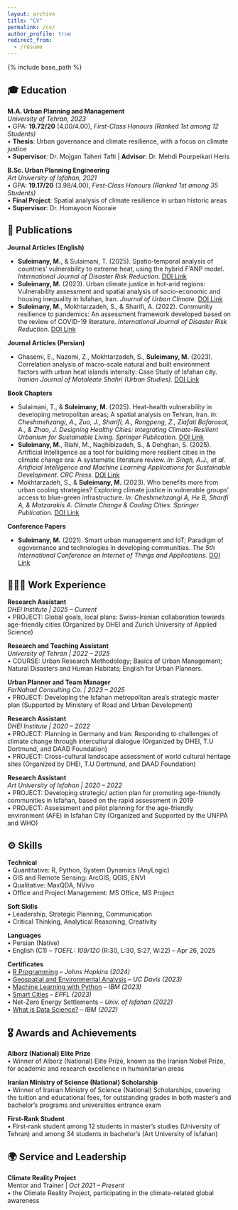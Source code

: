 ```yaml
---
layout: archive
title: "CV"
permalink: /cv/
author_profile: true
redirect_from:
  - /resume
---
```


{% include base_path %}

## 🎓 Education

**M.A. Urban Planning and Management**  
*University of Tehran, 2023*  
• GPA: **19.72/20** (4.00/4.00), *First-Class Honours (Ranked 1st among 12 Students)*  
• **Thesis**: Urban governance and climate resilience, with a focus on climate justice  
• **Supervisor**: Dr. Mojgan Taheri Tafti | **Advisor**: Dr. Mehdi Pourpeikari Heris  

**B.Sc. Urban Planning Engineering**  
*Art University of Isfahan, 2021*  
• GPA: **19.17/20** (3.98/4.00), *First-Class Honours (Ranked 1st among 35 Students)*  
• **Final Project**: Spatial analysis of climate resilience in urban historic areas  
• **Supervisor**: Dr. Homayoon Nooraie  

## 📝 Publications

**Journal Articles (English)**  
- **Suleimany, M.**, & Sulaimani, T. (2025). Spatio-temporal analysis of countries’ vulnerability to extreme heat, using the hybrid F’ANP model. *International Journal of Disaster Risk Reduction*. [DOI Link](https://doi.org/10.1016/j.ijdrr.2025.105448)  
- **Suleimany, M.** (2023). Urban climate justice in hot-arid regions: Vulnerability assessment and spatial analysis of socio-economic and housing inequality in Isfahan, Iran. *Journal of Urban Climate*. [DOI Link](https://doi.org/10.1016/j.uclim.2023.101612)  
- **Suleimany, M.**, Mokhtarzadeh, S., & Sharifi, A. (2022). Community resilience to pandemics: An assessment framework developed based on the review of COVID-19 literature. *International Journal of Disaster Risk Reduction*. [DOI Link](https://doi.org/10.1016/j.ijdrr.2022.103248)  

**Journal Articles (Persian)**  
- Ghasemi, E., Nazemi, Z., Mokhtarzadeh, S., **Suleimany, M.** (2023). Correlation analysis of macro-scale natural and built environment factors with urban heat islands intensity: Case Study of Isfahan city. *Iranian Journal of Motaleate Shahri (Urban Studies).* [DOI Link](https://doi.org/10.22034/urbs.2023.62764)  

**Book Chapters**  
- Sulaimani, T., & **Suleimany, M.** (2025). Heat-health vulnerability in developing metropolitan areas; A spatial analysis on Tehran, Iran. *In: Cheshmehzangi, A., Zuo, J., Sharifi, A., Rongpeng, Z., Ziafati Bafarasat, A., & Zhao, J. Designing Healthy Cities: Integrating Climate-Resilient Urbanism for Sustainable Living. Springer Publication.* [DOI Link](https://doi.org/10.1007/978-981-96-5538-0_2)
- **Suleimany, M.**, Riahi, M., Naghibizadeh, S., & Dehghan, S. (2025). Artificial Intelligence as a tool for building more resilient cities in the climate change era: A systematic literature review. *In: Singh, A.J., et al. Artificial Intelligence and Machine Learning Applications for Sustainable Development. CRC Press.* [DOI Link](http://dx.doi.org/10.1201/9781003581246-3) 
- Mokhtarzadeh, S., & **Suleimany, M.** (2023). Who benefits more from urban cooling strategies? Exploring climate justice in vulnerable groups’ access to blue-green infrastructure. *In: Cheshmehzangi A, He B, Sharifi A, & Matzarakis A. Climate Change & Cooling Cities. Springer Publication.* [DOI Link](https://doi.org/10.1007/978-981-99-3675-5_15)  

**Conference Papers**  
- **Suleimany, M.** (2021). Smart urban management and IoT; Paradigm of egovernance and technologies in developing communities. *The 5th International Conference on Internet of Things and Applications.* [DOI Link](https://doi.org/10.1109/IoT52625.2021.9469713)

## 🧑🏻‍💻 Work Experience

**Research Assistant**  
*DHEI Institute | 2025 – Current*  
• PROJECT: Global goals, local plans: Swiss–Iranian collaboration towards age-friendly cities (Organized by DHEI and Zurich University of Applied Science)

**Research and Teaching Assistant**  
*University of Tehran | 2022 – 2025*  
• COURSE: Urban Research Methodology; Basics of Urban Management; Natural Disasters and Human Habitats; English for Urban Planners.

**Urban Planner and Team Manager**  
*FarNahad Consulting Co. | 2023 – 2025*  
• PROJECT: Developing the Isfahan metropolitan area’s strategic master plan (Supported by Ministery of Road and Urban Development)  

**Research Assistant**  
*DHEI Institute | 2020 – 2022*  
• PROJECT: Planning in Germany and Iran: Responding to challenges of climate change through intercultural dialogue (Organized by DHEI, T.U Dortmund, and DAAD Foundation)  
• PROJECT: Cross-cultural landscape assessment of world cultural heritage sites (Organized by DHEI, T.U Dortmund, and DAAD Foundation)

**Research Assistant**  
*Art University of Isfahan | 2020 – 2022*  
• PROJECT: Developing strategic/ action plan for promoting age-friendly communities in Isfahan, based on the rapid assessment in 2019  
• PROJECT: Assessment and pilot planning for the age-friendly environment (AFE) in Isfahan City (Organized and Supported by the UNFPA and WHO) 


## ⚙️ Skills

**Technical**  
• Quantitative: R, Python, System Dynamics (AnyLogic)  
• GIS and Remote Sensing: ArcGIS, QGIS, ENVI  
• Qualitative: MaxQDA, NVivo  
• Office and Project Management: MS Office, MS Project  

**Soft Skills**  
• Leadership, Strategic Planning, Communication  
• Critical Thinking, Analytical Reasoning, Creativity  

**Languages**  
• Persian (Native)  
• English (C1) – *TOEFL: 109/120* (R:30, L:30, S:27, W:22) – Apr 26, 2025  

**Certificates**  
• [R Programming](https://coursera.org/verify/IIF6HF9I0NPT) – *Johns Hopkins (2024)*  
• [Geospatial and Environmental Analysis](https://www.coursera.org/account/accomplishments/certificate/YFW9GSBTT7YS) – *UC Davis (2023)*  
• [Machine Learning with Python](https://www.coursera.org/account/accomplishments/certificate/RBD9Q8SMUNRT) – *IBM (2023)*  
• [Smart Cities](https://www.coursera.org/account/accomplishments/certificate/6X2YFGL6LL5X) – *EPFL (2023)*  
• Net-Zero Energy Settlements – *Univ. of Isfahan (2022)*  
• [What is Data Science?](https://www.coursera.org/account/accomplishments/verify/P9E7PGR43M4Z) – *IBM (2022)*  

## 🎖️ Awards and Achievements

**Alborz (National) Elite Prize**  
• Winner of Alborz (National) Elite Prize, known as the Iranian Nobel Prize, for academic and research excellence in humanitarian areas

**Iranian Ministry of Science (National) Scholarship**  
• Winner of Iranian Ministry of Science (National) Scholarships, covering the tuition and educational fees, for outstanding grades in both master’s and bachelor’s programs and universities entrance exam

**First-Rank Student**  
• First-rank student among 12 students in master’s studies (University of Tehran) and among 34 students in bachelor’s (Art University of Isfahan)

## 🌍 Service and Leadership

**Climate Reality Project**  
Mentor and Trainer | *Oct 2021 – Present*  
• the Climate Reality Project, participating in the climate-related global awareness

